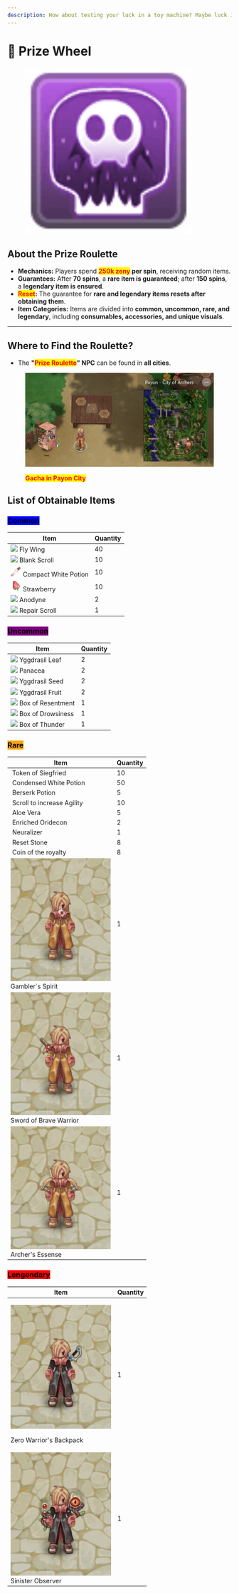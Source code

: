 ```yaml
---
description: How about testing your luck in a toy machine? Maybe luck is on your side!
---
```


# 🎰 Prize Wheel

<figure><img src="../.gitbook/assets/image (2) (1) (1) (1).png" alt="" width="375"><figcaption></figcaption></figure>

## **About the Prize Roulette**

* **Mechanics:** Players spend <mark style="color:red;">**250k zeny**</mark>**&#x20;per spin**, receiving random items.
* **Guarantees:** After **70 spins**, a **rare item is guaranteed**; after **150 spins**, a **legendary item is ensured**.
* <mark style="color:red;">**Reset**</mark>**:** The guarantee for **rare and legendary items resets after obtaining them**.
* **Item Categories:** Items are divided into **common, uncommon, rare, and legendary**, including **consumables, accessories, and unique visuals**.

***

## **Where to Find the Roulette?**

* The **"**<mark style="color:red;">**Prize Roulette**</mark>**" NPC** can be found in **all cities**.

<figure><img src="../.gitbook/assets/cgaaa.png" alt=""><figcaption><p><mark style="color:red;"><strong>Gacha in Payon City</strong></mark></p></figcaption></figure>

## **List of Obtainable Items**

### <mark style="background-color:blue;">**Common**</mark>

| Item                                                 | Quantity |
| ---------------------------------------------------- | -------- |
| ![](../.gitbook/assets/601.png) Fly Wing             | 40       |
| ![](../.gitbook/assets/7433.png) Blank Scroll        | 10       |
| ![](../.gitbook/assets/547.png) Compact White Potion | 10       |
| ![](../.gitbook/assets/578.png) Strawberry           | 10       |
| ![](../.gitbook/assets/605.png) Anodyne              | 2        |
| ![](../.gitbook/assets/12216.png) Repair Scroll      | 1        |

### <mark style="background-color:purple;">Uncommon</mark>

| Item                                                 | Quantity |
| ---------------------------------------------------- | -------- |
| ![](../.gitbook/assets/610.png) Yggdrasil Leaf       | 2        |
| ![](../.gitbook/assets/525.png) Panacea              | 2        |
| ![](../.gitbook/assets/608.png) Yggdrasil Seed       | 2        |
| ![](../.gitbook/assets/607.png) Yggdrasil Fruit      | 2        |
| ![](../.gitbook/assets/12030.png) Box of Resentment  | 1        |
| ![](../.gitbook/assets/12031.png) Box of Drowsiness  | 1        |
| ![](../.gitbook/assets/12028.png) Box of Thunder     | 1        |

### <mark style="background-color:orange;">Rare</mark>

<table><thead><tr><th width="225.11114501953125">Item</th><th>Quantity</th></tr></thead><tbody><tr><td><img src="../.gitbook/assets/7621.png" alt=""> Token of Siegfried</td><td>10</td></tr><tr><td><img src="../.gitbook/assets/547 (1).png" alt=""> Condensed White Potion</td><td>50</td></tr><tr><td><img src="../.gitbook/assets/657.png" alt=""> Berserk Potion</td><td>5</td></tr><tr><td><img src="../.gitbook/assets/12216 (1).png" alt=""> Scroll to increase Agility</td><td>10</td></tr><tr><td><img src="../.gitbook/assets/606.png" alt=""> Aloe Vera</td><td>5</td></tr><tr><td><img src="../.gitbook/assets/7620.png" alt=""> Enriched Oridecon</td><td>2</td></tr><tr><td><img src="../.gitbook/assets/12213.png" alt=""> Neuralizer</td><td>1</td></tr><tr><td><img src="../.gitbook/assets/6320.png" alt=""> Reset Stone</td><td>8</td></tr><tr><td><img src="../.gitbook/assets/671.png" alt=""> Coin of the royalty</td><td>8</td></tr><tr><td><img src="../.gitbook/assets/e3.gif" alt="">Gambler`s Spirit</td><td>1</td></tr><tr><td><img src="../.gitbook/assets/e1.gif" alt="">Sword of Brave Warrior</td><td>1</td></tr><tr><td><img src="../.gitbook/assets/e2.gif" alt="">Archer's Essense</td><td>1</td></tr></tbody></table>

### <mark style="background-color:red;">Lengendary</mark>

<table><thead><tr><th width="226.22222900390625">Item</th><th>Quantity</th></tr></thead><tbody><tr><td><p><img src="../.gitbook/assets/e4.gif" alt=""></p><p>Zero Warrior's Backpack</p></td><td>1</td></tr><tr><td><img src="../.gitbook/assets/e5.gif" alt="">Sinister Observer</td><td>1</td></tr></tbody></table>
